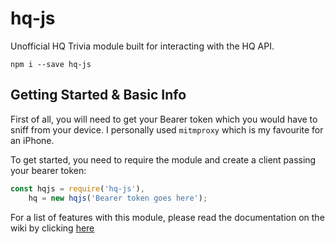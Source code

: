 # hq-js
Unofficial HQ Trivia module built for interacting with the HQ API.

```
npm i --save hq-js
```

## Getting Started & Basic Info
First of all, you will need to get your Bearer token which you would have to sniff from your device. I personally used `mitmproxy` which is my favourite for an iPhone.

To get started, you need to require the module and create a client passing your bearer token:
```js
const hqjs = require('hq-js'),
    hq = new hqjs('Bearer token goes here');
```

For a list of features with this module, please read the documentation on the wiki by clicking [here](https://github.com/proddex/hq-js/wiki)